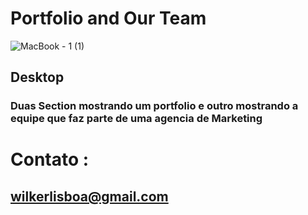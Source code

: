 # Portfolio and Our Team

![MacBook - 1 (1)](https://user-images.githubusercontent.com/73085812/108250860-872cd600-7135-11eb-8a33-ccdf4552fbb6.png)
## Desktop
### Duas Section mostrando um portfolio e outro mostrando a equipe que faz parte de uma agencia de Marketing

# Contato :
## wilkerlisboa@gmail.com
## 
